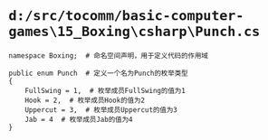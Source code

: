 # `d:/src/tocomm/basic-computer-games\15_Boxing\csharp\Punch.cs`

```
namespace Boxing;  # 命名空间声明，用于定义代码的作用域

public enum Punch  # 定义一个名为Punch的枚举类型
{
    FullSwing = 1,  # 枚举成员FullSwing的值为1
    Hook = 2,  # 枚举成员Hook的值为2
    Uppercut = 3,  # 枚举成员Uppercut的值为3
    Jab = 4  # 枚举成员Jab的值为4
}
```